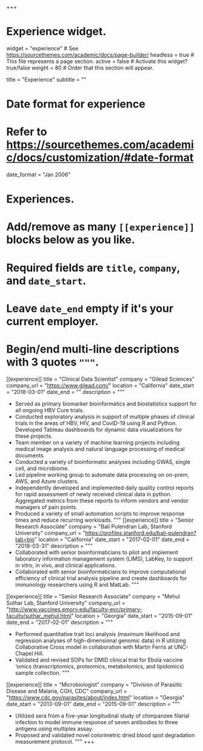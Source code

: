 +++
# Experience widget.
widget = "experience"  # See https://sourcethemes.com/academic/docs/page-builder/
headless = true  # This file represents a page section.
active = false  # Activate this widget? true/false
weight = 80  # Order that this section will appear.

title = "Experience"
subtitle = ""

# Date format for experience
#   Refer to https://sourcethemes.com/academic/docs/customization/#date-format
date_format = "Jan 2006"

# Experiences.
#   Add/remove as many `[[experience]]` blocks below as you like.
#   Required fields are `title`, `company`, and `date_start`.
#   Leave `date_end` empty if it's your current employer.
#   Begin/end multi-line descriptions with 3 quotes `"""`.
[[experience]]
  title = "Clinical Data Scientist"
  company = "Gilead Sciences"
  company_url = "https://www.gilead.com/"
  location = "California"
  date_start = "2018-03-01"
  date_end = ""
  description = """
* Served as primary biomarker bioinformatics and biostatistics support for all ongoing HBV Cure trials. 
* Conducted exploratory analysis in support of multiple phases of clinical trials in the areas of HBV, HIV, and CovID-19 using R and Python. Developed Tableau dashboards for dynamic data visualizations for these projects. 
* Team member on a variety of machine learning projects including medical image analysis and natural language processing of medical documents. 
* Conducted a variety of bioinformatic analyses including GWAS, single cell, and microbiome.
* Led pipeline working group to automate data processing on on-prem, AWS, and Azure clusters.
* Independently developed and implemented daily quality control reports for rapid assessment of newly received clinical data in python. Aggregated metrics from these reports to inform vendors and vendor managers of pain points.
* Produced a variety of small automation scripts to improve response times and reduce recurring workloads.
  """
[[experience]]
  title = "Senior Research Associate"
  company = "Bali Pulendran Lab, Stanford University"
  company_url = "https://profiles.stanford.edu/bali-pulendran?tab=bio"
  location = "California"
  date_start = "2017-02-01"
  date_end = "2018-03-31"
  description = """
* Collaborated with senior bioinformaticians to pilot and implement laboratory information management system (LIMS), LabKey, to support in vitro, in vivo, and clinical applications. 
* Collaborated with senior bioinformaticians to improve computational efficiency of clinical trial analysis pipeline and create dashboards for immunology researchers using R and MatLab.
"""

[[experience]]
  title = "Senior Research Associate"
  company = "Mehul Suthar Lab, Stanford University"
  company_url = "http://www.vaccines.emory.edu/faculty-evc/primary-faculty/suthar_mehul.html"
  location = "Georgia"
  date_start = "2015-09-01"
  date_end = "2017-02-01"
  description = """
* Performed quantitative trait loci analysis (maximum likelihood and regression analyses of high-dimensional genomic data) in R utilizing Collaborative Cross model in collaboration with Martin Ferris at UNC-Chapel Hill. 
* Validated and revised SOPs for DMID clinical trial for Ebola vaccine ‘omics (transcriptomics, proteomics, metabolomics, and lipidomics) sample collection.
"""

[[experience]]
  title = "Microbiologist"
  company = "Division of Parasitic Disease and Malaria, CGH, CDC"
  company_url = "https://www.cdc.gov/parasites/about/index.html"
  location = "Georgia"
  date_start = "2013-09-01"
  date_end = "2015-09-01"
  description = """
* Utilized sera from a five-year longitudinal study of chimpanzee filarial infection to model immune response of seven antibodies to three antigens using multiplex assay.
* Proposed and validated novel colorimetric dried blood spot degradation measurement protocol. 
"""
+++
